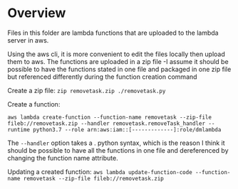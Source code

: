 # Overview

Files in this folder are lambda functions that are uploaded to the
lambda server in aws.

Using the aws cli, it is more convenient to edit the files locally
then upload them to aws. The functions are uploaded in a zip file -I
assume it should be possible to have the functions stated in one file
and packaged in one zip file but referenced differently during the
function creation command

Create a zip file:
`zip removetask.zip ./removetask.py`

Create a function:

`aws lambda create-function --function-name removetask --zip-file fileb://removetask.zip --handler removetask.removeTask_handler --runtime python3.7 --role arn:aws:iam::[-------------]:role/dmlambda`

The `--handler` option takes a <file>.<function> python syntax, which
is the reason I think it should be possible to have all the functions
in one file and dereferenced by changing the function name attribute.

Updating a created function:
`aws lambda update-function-code --function-name removetask --zip-file fileb://removetask.zip`